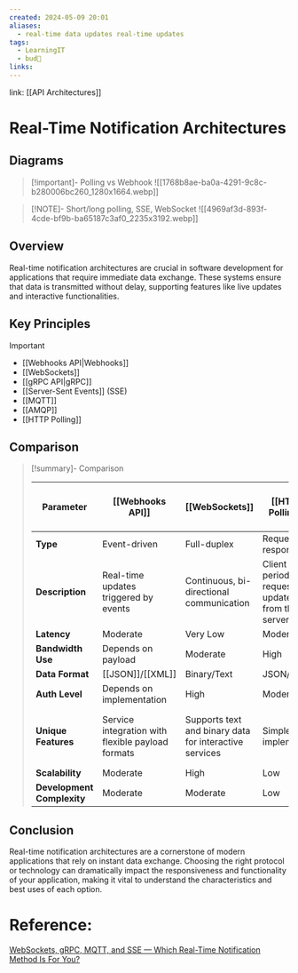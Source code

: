 ```yaml
---
created: 2024-05-09 20:01
aliases:
  - real-time data updates real-time updates
tags:
  - LearningIT
  - bud🌿
links:
---
```


link: [[API Architectures]]

# Real-Time Notification Architectures

## Diagrams


> [!important]- Polling vs Webhook
> ![[1768b8ae-ba0a-4291-9c8c-b280006bc260_1280x1664.webp]]


> [!NOTE]- Short/long polling, SSE, WebSocket
> ![[4969af3d-893f-4cde-bf9b-ba65187c3af0_2235x3192.webp]]


## Overview

Real-time notification architectures are crucial in software development for applications that require immediate data exchange. These systems ensure that data is transmitted without delay, supporting features like live updates and interactive functionalities.

## Key Principles


> [!important] 
> - [[Webhooks API|Webhooks]]
> - [[WebSockets]]
> - [[gRPC API|gRPC]]
> - [[Server-Sent Events]] (SSE)
> - [[MQTT]]
> - [[AMQP]]
> - [[HTTP Polling]]


## Comparison

> [!summary]- Comparison
> 
> | Parameter                  | [[Webhooks API]]                                     | [[WebSockets]]                                                                 | [[HTTP Polling]]                                                              | [[Server-Sent Events]] (SSE)                                                                          | MQTT                                                                               |
> | -------------------------- | -------------------------------------------------------------- | ------------------------------------------------------------------------------ | ------------------------------------------------------------------------------- | ----------------------------------------------------------------------------- | ------------------------------------------------------------------------------------- |
> | **Type**                   | Event-driven                                                   | Full-duplex                                                                    | Request-response                                                               | Half-duplex                                                                   | Publish-Subscribe                                                                     |
> | **Description**            | Real-time updates triggered by events                          | Continuous, bi-directional communication                                       | Client periodically requests updates from the server                            | Server pushes updates to clients for one-way data flow                         | Lightweight messaging for low-bandwidth, high-latency environments                    |
> | **Latency**                | Moderate                                                       | Very Low                                                                       | Moderate                                                                       | Low                                                                           | Moderate                                                                              |
> | **Bandwidth Use**          | Depends on payload                                             | Moderate                                                                       | High                                                                           | Low                                                                           | Very Low                                                                              |
> | **Data Format**            | [[JSON]]/[[XML]]                                               | Binary/Text                                                                    | JSON/XML                                                                       | Text                                                                          | Binary                                                                                |
> | **Auth Level**             | Depends on implementation                                      | High                                                                           | Moderate                                                                       | Moderate                                                                      | High                                                                                  |
> | **Unique Features**        | Service integration with flexible payload formats              | Supports text and binary data for interactive services                         | Simple to implement                                                            | Simple, uses standard HTTP for unidirectional updates                          | Ideal for IoT with intermittent connectivity                                         |
> | **Scalability**            | Moderate                                                      | High                                                                           | Low                                                                            | Moderate                                                                      | High                                                                                |
> | **Development Complexity** | Moderate                                                       | Moderate                                                                       | Low                                                                            | Low                                                                           | High                                                                                  |

## Conclusion

Real-time notification architectures are a cornerstone of modern applications that rely on instant data exchange. Choosing the right protocol or technology can dramatically impact the responsiveness and functionality of your application, making it vital to understand the characteristics and best uses of each option.

# Reference:

[WebSockets, gRPC, MQTT, and SSE — Which Real-Time Notification Method Is For You?](https://betterprogramming.pub/websockets-grpc-mqtt-and-sse-which-real-time-notification-method-is-for-you-2d18bfc99dfc)
